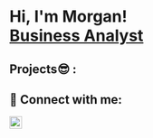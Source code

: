 <h1>Hi, I'm Morgan! <br/> <a href="https://www.linkedin.com/in/morgan-moore-a497051a3/">Business Analyst</a>
<h2> Projects😎 :</h2>



<h2> 🤳 Connect with me:</h2>

[<img align="left" alt="JoshMadakor | LinkedIn" width="22px" src="https://cdn.jsdelivr.net/npm/simple-icons@v3/icons/linkedin.svg" />][linkedin]

[linkedin]: https://www.linkedin.com/in/morgan-moore-a497051a3/
